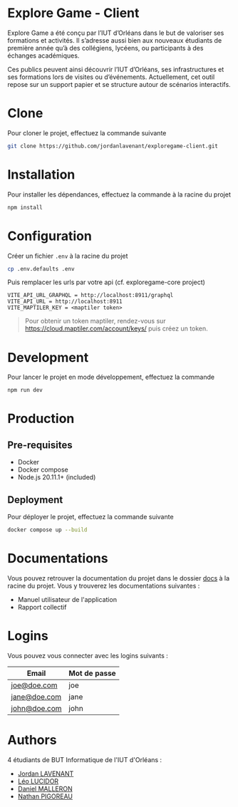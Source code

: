 # Explore Game - Client

Explore Game a été conçu par l’IUT d’Orléans dans le but de valoriser ses formations et activités. Il s’adresse aussi bien aux nouveaux étudiants de première année qu’à des collégiens, lycéens, ou participants à des échanges académiques. 

Ces publics peuvent ainsi découvrir l’IUT d’Orléans, ses infrastructures et ses formations lors de visites ou d’événements. Actuellement, cet outil repose sur un support papier et se structure autour de scénarios interactifs.

# Clone

Pour cloner le projet, effectuez la commande suivante

```bash
git clone https://github.com/jordanlavenant/exploregame-client.git
```

# Installation 

Pour installer les dépendances, effectuez la commande à la racine du projet

```bash
npm install
```

# Configuration

Créer un fichier `.env` à la racine du projet

```bash
cp .env.defaults .env
```

Puis remplacer les urls par votre api (cf. exploregame-core project)

```
VITE_API_URL_GRAPHQL = http://localhost:8911/graphql
VITE_API_URL = http://localhost:8911
VITE_MAPTILER_KEY = <maptiler token>
```

> Pour obtenir un token maptiler, rendez-vous sur https://cloud.maptiler.com/account/keys/ puis créez un token.

# Development

Pour lancer le projet en mode développement, effectuez la commande

```bash
npm run dev
```

# Production

## Pre-requisites

- Docker
- Docker compose
- Node.js 20.11.1+ (included)

## Deployment

Pour déployer le projet, effectuez la commande suivante

```bash
docker compose up --build
```

# Documentations

Vous pouvez retrouver la documentation du projet dans le dossier [docs](/docs/) à la racine du projet. Vous y trouverez les documentations suivantes :

- Manuel utilisateur de l'application
- Rapport collectif

# Logins

Vous pouvez vous connecter avec les logins suivants : 

| Email          | Mot de passe |
|----------------|--------------|
| joe@doe.com    | joe          |
| jane@doe.com   | jane         |
| john@doe.com   | john         |

# Authors

4 étudiants de BUT Informatique de l'IUT d'Orléans :

- [Jordan LAVENANT](https://github.com/jordanlavenant/)
- [Léo LUCIDOR](https://github.com/leo-lucidor)
- [Daniel MALLERON](https://github.com/MalleronDaniel)
- [Nathan PIGOREAU](https://github.com/Nathan-Pigoreau)